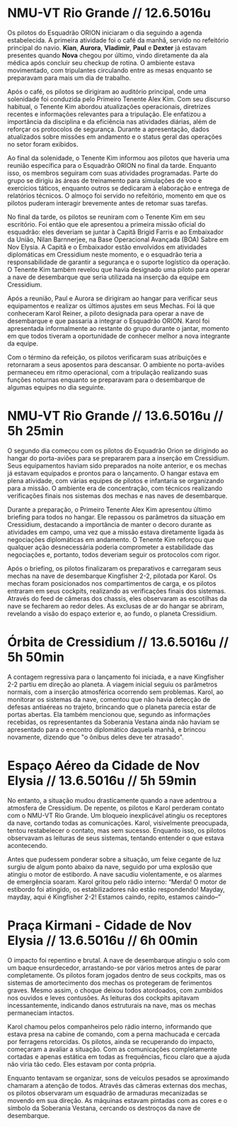 # **NMU-VT Rio Grande // 12.6.5016u**

Os pilotos do Esquadrão ORION iniciaram o dia seguindo a agenda estabelecida. A primeira atividade foi o café da manhã, servido no refeitório principal do navio. **Kian**, **Aurora**, **Vladimir**, **Paul** e **Dexter** já estavam presentes quando **Nova** chegou por último, vindo diretamente da ala médica após concluir seu checkup de rotina. O ambiente estava movimentado, com tripulantes circulando entre as mesas enquanto se preparavam para mais um dia de trabalho.

Após o café, os pilotos se dirigiram ao auditório principal, onde uma solenidade foi conduzida pelo Primeiro Tenente Alex Kim. Com seu discurso habitual, o Tenente Kim abordou atualizações operacionais, diretrizes recentes e informações relevantes para a tripulação. Ele enfatizou a importância da disciplina e da eficiência nas atividades diárias, além de reforçar os protocolos de segurança. Durante a apresentação, dados atualizados sobre missões em andamento e o status geral das operações no setor foram exibidos.

Ao final da solenidade, o Tenente Kim informou aos pilotos que haveria uma reunião específica para o Esquadrão ORION no final da tarde. Enquanto isso, os membros seguiram com suas atividades programadas. Parte do grupo se dirigiu às áreas de treinamento para simulações de voo e exercícios táticos, enquanto outros se dedicaram à elaboração e entrega de relatórios técnicos. O almoço foi servido no refeitório, momento em que os pilotos puderam interagir brevemente antes de retomar suas tarefas.

No final da tarde, os pilotos se reuniram com o Tenente Kim em seu escritório. Foi então que ele apresentou a primeira missão oficial do esquadrão: eles deveriam se juntar à Capitã Brigid Farris e ao Embaixador da União, Nilan Barnnerjee, na Base Operacional Avançada (BOA) Sabre em Nov Elysia. A Capitã e o Embaixador estão envolvidos em atividades diplomáticas em Cressidium neste momento, e o esquadrão teria a responsabilidade de garantir a segurança e o suporte logístico da operação. O Tenente Kim também revelou que havia designado uma piloto para operar a nave de desembarque que seria utilizada na inserção da equipe em Cressidium.

Após a reunião, Paul e Aurora se dirigiram ao hangar para verificar seus equipamentos e realizar os últimos ajustes em seus Mechas. Foi lá que conheceram Karol Reiner, a piloto designada para operar a nave de desembarque e que passaria a integrar o Esquadrão ORION. Karol foi apresentada informalmente ao restante do grupo durante o jantar, momento em que todos tiveram a oportunidade de conhecer melhor a nova integrante da equipe.

Com o término da refeição, os pilotos verificaram suas atribuiçôes e retornaram a seus aposentos para descansar. O ambiente no porta-aviões permaneceu em ritmo operacional, com a tripulação realizando suas funções noturnas enquanto se preparavam para o desembarque de algumas equipes no dia seguinte.

# NMU-VT Rio Grande // 13.6.5016u // 5h 25min

O segundo dia começou com os pilotos do Esquadrão Orion se dirigindo ao hangar do porta-aviões para se prepararem para a inserção em Cressidium. Seus equipamentos haviam sido preparados na noite anterior, e os mechas já estavam equipados e prontos para o lançamento. O hangar estava em plena atividade, com várias equipes de pilotos e infantaria se organizando para a missão. O ambiente era de concentração, com técnicos realizando verificações finais nos sistemas dos mechas e nas naves de desembarque.

Durante a preparação, o Primeiro Tenente Alex Kim apresentou último briefing para todos no hangar. Ele repassou os parâmetros da situação em Cressidium, destacando a importância de manter o decoro durante as atividades em campo, uma vez que a missão estava diretamente ligada às negociações diplomáticas em andamento. O Tenente Kim reforçou que qualquer ação desnecessária poderia comprometer a estabilidade das negociações e, portanto, todos deveriam seguir os protocolos com rigor.

Após o briefing, os pilotos finalizaram os preparativos e carregaram seus mechas na nave de desembarque Kingfisher 2-2, pilotada por Karol. Os mechas foram posicionados nos compartimentos de carga, e os pilotos entraram em seus cockpits, realizando as verificações finais dos sistemas. Através do feed de câmeras dos chassis, eles observaram as escotilhas da nave se fecharem ao redor deles. As exclusas de ar do hangar se abriram, revelando a visão do espaço exterior e, ao fundo, o planeta Cressidium.

# Órbita de Cressidium // 13.6.5016u // 5h 50min

A contagem regressiva para o lançamento foi iniciada, e a nave Kingfisher 2-2 partiu em direção ao planeta. A viagem inicial seguiu os parâmetros normais, com a inserção atmosférica ocorrendo sem problemas. Karol, ao monitorar os sistemas da nave, comentou que não havia detecção de defesas antiaéreas no trajeto, brincando que o planeta parecia estar de portas abertas. Ela também mencionou que, segundo as informações recebidas, os representantes da Soberania Vestana ainda não haviam se apresentado para o encontro diplomático daquela manhã, e brincou novamente, dizendo que "o ônibus deles deve ter atrasado".

# Espaço Aéreo da Cidade de Nov Elysia // 13.6.5016u // 5h 59min

No entanto, a situação mudou drasticamente quando a nave adentrou a atmosfera de Cressidium. De repente, os pilotos e Karol perderam contato com o NMU-VT Rio Grande. Um bloqueio inexplicável atingiu os receptores da nave, cortando todas as comunicações. Karol, visivelmente preocupada, tentou restabelecer o contato, mas sem sucesso. Enquanto isso, os pilotos observavam as leituras de seus sistemas, tentando entender o que estava acontecendo.

Antes que pudessem ponderar sobre a situação, um feixe cegante de luz surgiu de algum ponto abaixo da nave, seguido por uma explosão que atingiu o motor de estibordo. A nave sacudiu violentamente, e os alarmes de emergência soaram. Karol gritou pelo rádio interno: “Merda! O motor de estibordo foi atingido, os estabilizadores não estão respondendo! Mayday, mayday, aqui é Kingfisher 2-2! Estamos caindo, repito, estamos caindo–”

# Praça Kirmani - Cidade de Nov Elysia // 13.6.5016u // 6h 00min

O impacto foi repentino e brutal. A nave de desembarque atingiu o solo com um baque ensurdecedor, arrastando-se por vários metros antes de parar completamente. Os pilotos foram jogados dentro de seus cockpits, mas os sistemas de amortecimento dos mechas os protegeram de ferimentos graves. Mesmo assim, o choque deixou todos atordoados, com zumbidos nos ouvidos e leves contusões. As leituras dos cockpits apitavam incessantemente, indicando danos estruturais na nave, mas os mechas permaneciam intactos.

Karol chamou pelos companheiros pelo rádio interno, informando que estava presa na cabine de comando, com a perna machucada e cercada por ferragens retorcidas. Os pilotos, ainda se recuperando do impacto, começaram a avaliar a situação. Com as comunicações completamente cortadas e apenas estática em todas as frequências, ficou claro que a ajuda não viria tão cedo. Eles estavam por conta própria.

Enquanto tentavam se organizar, sons de veículos pesados se aproximando chamaram a atenção de todos. Através das câmeras externas dos mechas, os pilotos observaram um esquadrão de armaduras mecanizadas se movendo em sua direção. As máquinas estavam pintadas com as cores e o símbolo da Soberania Vestana, cercando os destroços da nave de desembarque. 
